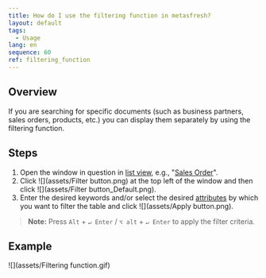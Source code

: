 ```yaml
---
title: How do I use the filtering function in metasfresh?
layout: default
tags:
  - Usage
lang: en
sequence: 60
ref: filtering_function
---
```


## Overview
If you are searching for specific documents (such as business partners, sales orders, products, etc.) you can display them separately by using the filtering function.

## Steps
1. Open the window in question in [list view](ViewModes), e.g., "[Sales Order](Menu)".
1. Click ![](assets/Filter button.png) at the top left of the window and then click ![](assets/Filter button_Default.png).
1. Enter the desired keywords and/or select the desired [attributes](Add_attributes_to_BP) by which you want to filter the table and click ![](assets/Apply button.png).
 >**Note:** Press `Alt` + `↵ Enter` / `⌥ alt` + `↵ Enter` to apply the filter criteria.

## Example
![](assets/Filtering function.gif)
